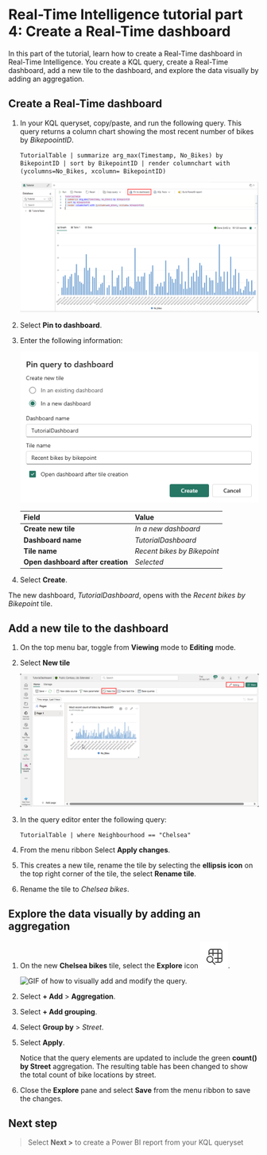 # Real-Time Intelligence tutorial part 4: Create a Real-Time dashboard

In this part of the tutorial, learn how to create a Real-Time dashboard in Real-Time Intelligence. You create a KQL query, create a Real-Time dashboard, add a new tile to the dashboard, and explore the data visually by adding an aggregation.

## Create a Real-Time dashboard

1. In your KQL queryset, copy/paste, and run the following query. This query returns a column chart showing the most recent number of bikes by *BikepoointID*.

    ```kusto
    TutorialTable | summarize arg_max(Timestamp, No_Bikes) by BikepointID | sort by BikepointID | render columnchart with (ycolumns=No_Bikes, xcolumn= BikepointID)
    ```

    ![Screenshot of query showing column chart of bikes by bike point ID.](media/bikes-by-bikepoint.png)

2. Select **Pin to dashboard**. 
3. Enter the following information:

    ![Screenshot of pinning query to dashboard in Real-Time Intelligence.](media/pin-dashboard.png)

    | Field | Value |
    | --- | --- |
    | **Create new tile** | *In a new dashboard* |
    | **Dashboard name** | *TutorialDashboard* |
    | **Tile name** | *Recent bikes by Bikepoint* |
    | **Open dashboard after creation** | *Selected* |

4. Select **Create**.

The new dashboard, *TutorialDashboard*, opens with the *Recent bikes by Bikepoint* tile.

## Add a new tile to the dashboard

1. On the top menu bar, toggle from **Viewing** mode to **Editing** mode.
2. Select **New tile**

    ![Screenshot of Real-Time dashboard in editing mode with new tile selected.](media/new-tile.png)

3. In the query editor enter the following query:

    ```kusto
    TutorialTable | where Neighbourhood == "Chelsea"
    ```

4. From the menu ribbon Select **Apply changes**.
5. This creates a new tile, rename the tile by selecting the **ellipsis icon** on the top right corner of the tile, the select **Rename tile**.
6. Rename the tile to *Chelsea bikes*. 


## Explore the data visually by adding an aggregation

1. On the new **Chelsea bikes** tile, select the **Explore** icon ![Screenshot of the explore icon](media/explore-icon.png).

    ![GIF of how to visually add and modify the query.](media/add-aggregation.gif)

2. Select **+ Add** > **Aggregation**.
3. Select **+ Add grouping**.
4. Select **Group by** > *Street*.
5. Select **Apply**.

    Notice that the query elements are updated to include the green **count() by Street** aggregation. The resulting table has been changed to show the total count of bike locations by street.

6. Close the **Explore** pane and select **Save** from the menu ribbon to save the changes. 

## Next step

> Select **Next >** to create a Power BI report from your KQL queryset